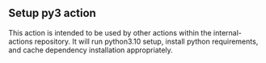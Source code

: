 ## Setup py3 action

This action is intended to be used by other actions within the internal-actions repository. It will run python3.10 setup, install python requirements, and cache dependency installation appropriately.